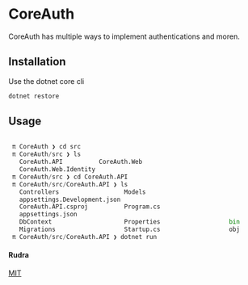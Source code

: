 # CoreAuth

CoreAuth has multiple ways to implement authentications and moren.

## Installation

Use the dotnet core cli

```bash
dotnet restore
```

## Usage

```python

 π CoreAuth ❯ cd src         
 π CoreAuth/src ❯ ls
   CoreAuth.API          CoreAuth.Web          
   CoreAuth.Web.Identity
 π CoreAuth/src ❯ cd CoreAuth.API
 π CoreAuth/src/CoreAuth.API ❯ ls
   Controllers                  Models                       
   appsettings.Development.json
   CoreAuth.API.csproj          Program.cs                   
   appsettings.json
   DbContext                    Properties                   bin
   Migrations                   Startup.cs                   obj
 π CoreAuth/src/CoreAuth.API ❯ dotnet run
```




#### Rudra
[MIT](https://choosealicense.com/licenses/mit/)